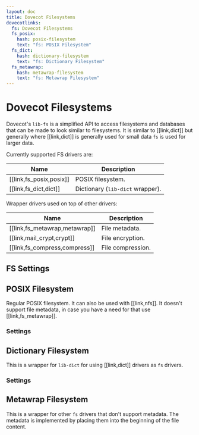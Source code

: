 ```yaml
---
layout: doc
title: Dovecot Filesystems
dovecotlinks:
  fs: Dovecot Filesystems
  fs_posix:
    hash: posix-filesystem
    text: "fs: POSIX Filesystem"
  fs_dict:
    hash: dictionary-filesystem
    text: "fs: Dictionary Filesystem"
  fs_metawrap:
    hash: metawrap-filesystem
    text: "fs: Metawrap Filesystem"
---
```


# Dovecot Filesystems

Dovecot's `lib-fs` is a simplified API to access filesystems and databases that
can be made to look similar to filesystems. It is similar to [[link,dict]] but
generally where [[link,dict]] is generally used for small data `fs` is used for
larger data.

Currently supported FS drivers are:

| Name | Description |
| --- | --- |
| [[link,fs_posix,posix]] | POSIX filesystem. |
| [[link,fs_dict,dict]] | Dictionary (`lib-dict` wrapper). |
<!-- @include: @docs/storage/providers/includes/fs.inc -->

Wrapper drivers used on top of other drivers:

| Name | Description |
| --- | --- |
| [[link,fs_metawrap,metawrap]] | File metadata. |
| [[link,mail_crypt,crypt]] | File encryption. |
| [[link,fs_compress,compress]] | File compression. |
<!-- @include: @docs/storage/providers/includes/fs-wrapper.inc -->

## FS Settings

<SettingsComponent tag="fs" />

## POSIX Filesystem

Regular POSIX filesystem. It can also be used with [[link,nfs]]. It doesn't
support file metadata, in case you have a need for that use
[[link,fs_metawrap]].

### Settings

<SettingsComponent tag="fs-posix" />

## Dictionary Filesystem

This is a wrapper for `lib-dict` for using [[link,dict]] drivers as `fs`
drivers.

### Settings

<SettingsComponent tag="fs-dict" />

## Metawrap Filesystem

This is a wrapper for other `fs` drivers that don't support metadata. The
metadata is implemented by placing them into the beginning of the file content.
